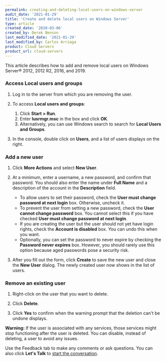 ```yaml
---
permalink: creating-and-deleting-local-users-on-windows-server
audit_date: '2021-01-29'
title: 'Create and delete local users on Windows Server'
type: article
created_date: '2020-03-06'
created_by: Derek Benson
last_modified_date: '2021-01-29'
last_modified_by: Carlos Arriaga
product: Cloud Servers
product_url: cloud-servers
---
```


This article describes how to add and remove local users on Windows Server&reg; 2012, 2012 R2, 2016, and 2019.


### Access Local users and groups

1. Log in to the server from which you are removing the user.

2. To access **Local users and groups**:

    1. Click **Start > Run**.
    2. Enter **lusrmgr.msc** in the box and click **OK**.
    3. Alternatively, you can use Windows search to search for **Local Users and Groups**.

3. In the console, double click on **Users**, and a list of users displays on the right.

### Add a new user

1. Click **More Actions** and select **New User**.

2. At a minimum, enter a username, a new password, and confirm that password. You should also enter the name under
   **Full Name** and a description of the account in the **Description** field.

    * To allow users to set their password, check the **User must change password at next login** box. Otherwise, uncheck it.
    * To prevent the user from setting a new password, check the **User cannot change password** box. You cannot select this
      if you have checked **User must change password at next login**.
    * If you are creating the user but the user should not yet have login rights, check the **Account is disabled** box. You
      can undo this when you want.
    * Optionally, you can set the password to never expire by checking the **Password never expires** box. However, you should
      rarely use this option because aged passwords pose a security risk.

3. After you fill out the form, click **Create** to save the new user and close the **New User** dialog. The newly created
   user now shows in the list of users.

### Remove an existing user

1. Right-click on the user that you want to delete.

2. Click **Delete**.

3. Click **Yes** to confirm when the warning prompt that the deletion can't be undone displays.

**Warning:** If the user is associated with any services, those services might stop functioning after the user is deleted.
You can disable, instead of deleting, a user to avoid any issues.

Use the Feedback tab to make any comments or ask questions. You can also click
**Let's Talk** to [start the conversation](https://www.rackspace.com/). 
